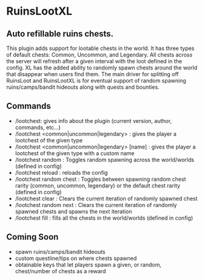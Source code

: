 # RuinsLootXL
Auto refillable ruins chests.
------
This plugin adds support for lootable chests in the world. It has three types of default chests: Common, Uncommon, and Legendary. All chests across the server will refresh after a given interval with the loot defined in the config. XL has the added ability to randomly spawn chests around the world that disappear when users find them. The main driver for splitting off RuinsLoot and RuinsLootXL is for eventual support of random spawning ruins/camps/bandit hideouts along with quests and bounties.  

Commands
------
* /lootchest: gives info about the plugin (current version, author, commands, etc...)  
* /lootchest <common|uncommon|legendary> : gives the player a lootchest of the given type  
* /lootchest <common|uncommon|legendary> [name] : gives the player a lootchest of the given type with a custom name  
* /lootchest random : Toggles random spawning across the world/worlds (defined in config)  
* /lootchest reload : reloads the config  
* /lootchest random chest : Toggles between spawning random chest rarity (common, uncommon, legendary) or the default chest rarity (defined in config)  
* /lootchest clear : Clears the current iteration of randomly spawned chest  
* /lootchest random next : Clears the current iteration of randomly spawned chests and spawns the next iteration
* /lootchest fill : fills all the chests in the world/worlds (defined in config)  

Coming Soon
------
* spawn ruins/camps/bandit hideouts
* custom questline/tips on where chests spawned
* obtainable keys that let players spawn a given, or random, chest/number of chests as a reward
